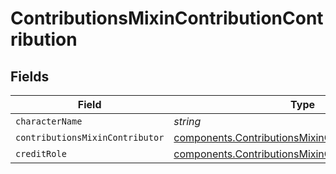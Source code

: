 # ContributionsMixinContributionContribution


## Fields

| Field                                                                                                                      | Type                                                                                                                       | Required                                                                                                                   | Description                                                                                                                |
| -------------------------------------------------------------------------------------------------------------------------- | -------------------------------------------------------------------------------------------------------------------------- | -------------------------------------------------------------------------------------------------------------------------- | -------------------------------------------------------------------------------------------------------------------------- |
| `characterName`                                                                                                            | *string*                                                                                                                   | :heavy_minus_sign:                                                                                                         | N/A                                                                                                                        |
| `contributionsMixinContributor`                                                                                            | [components.ContributionsMixinContributor](../../models/components/contributionsmixincontributor.md)                       | :heavy_minus_sign:                                                                                                         | N/A                                                                                                                        |
| `creditRole`                                                                                                               | [components.ContributionsMixinContributionCreditRole](../../models/components/contributionsmixincontributioncreditrole.md) | :heavy_minus_sign:                                                                                                         | N/A                                                                                                                        |